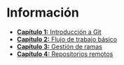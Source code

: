 # Información

- [**Capítulo 1:** Introducción a Git](challenge-2/libro/capitulos/capitulo-1.md)
- [**Capítulo 2:** Flujo de trabajo básico](challenge-2/libro/capitulos/capitulo-2.md)
- [**Capítulo 3:** Gestión de ramas]()
- [**Capítulo 4:** Repositorios remotos]()
